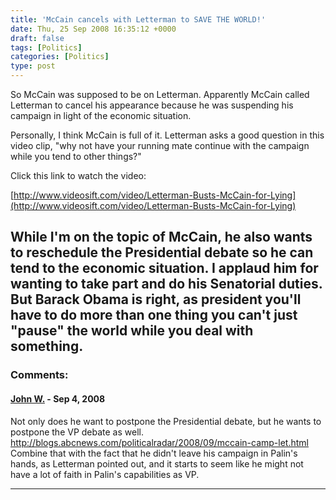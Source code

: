 ```yaml
---
title: 'McCain cancels with Letterman to SAVE THE WORLD!'
date: Thu, 25 Sep 2008 16:35:12 +0000
draft: false
tags: [Politics]
categories: [Politics]
type: post
---
```


So McCain was supposed to be on Letterman. Apparently McCain called Letterman to cancel his appearance because he was suspending his campaign in light of the economic situation.

Personally, I think McCain is full of it. Letterman asks a good question in this video clip, "why not have your running mate continue with the campaign while you tend to other things?"

Click this link to watch the video:

[http://www.videosift.com/video/Letterman-Busts-McCain-for-Lying](http://www.videosift.com/video/Letterman-Busts-McCain-for-Lying)

While I'm on the topic of McCain, he also wants to reschedule the Presidential debate so he can tend to the economic situation. I applaud him for wanting to take part and do his Senatorial duties. But Barack Obama is right, as president you'll have to do more than one thing you can't just "pause" the world while you deal with something.
---
### Comments:
#### [John W.]( "wregglej@gmail.com") - <time datetime="2008-09-25 13:15:33">Sep 4, 2008</time>

Not only does he want to postpone the Presidential debate, but he wants to postpone the VP debate as well. http://blogs.abcnews.com/politicalradar/2008/09/mccain-camp-let.html Combine that with the fact that he didn't leave his campaign in Palin's hands, as Letterman pointed out, and it starts to seem like he might not have a lot of faith in Palin's capabilities as VP.
<hr />
